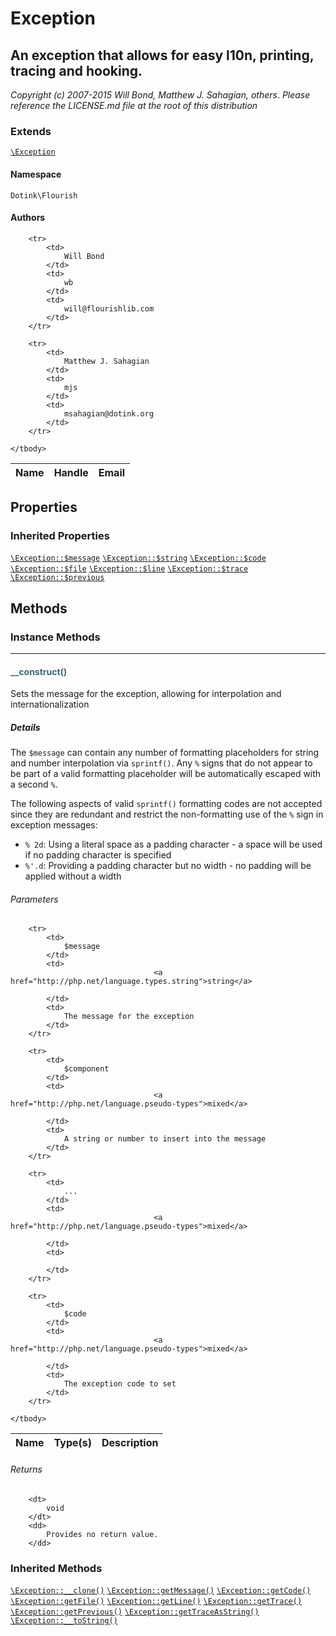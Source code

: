 # Exception
## An exception that allows for easy l10n, printing, tracing and hooking.

_Copyright (c) 2007-2015 Will Bond, Matthew J. Sahagian, others_.
_Please reference the LICENSE.md file at the root of this distribution_

### Extends

[`\Exception`](http://php.net/class.exception)

#### Namespace

`Dotink\Flourish`

#### Authors

<table>
	<thead>
		<th>Name</th>
		<th>Handle</th>
		<th>Email</th>
	</thead>
	<tbody>
	
		<tr>
			<td>
				Will Bond
			</td>
			<td>
				wb
			</td>
			<td>
				will@flourishlib.com
			</td>
		</tr>
	
		<tr>
			<td>
				Matthew J. Sahagian
			</td>
			<td>
				mjs
			</td>
			<td>
				msahagian@dotink.org
			</td>
		</tr>
	
	</tbody>
</table>

## Properties

### Inherited Properties

[`\Exception::$message`](http://php.net/class.exception#message) [`\Exception::$string`](http://php.net/class.exception#string) [`\Exception::$code`](http://php.net/class.exception#code) [`\Exception::$file`](http://php.net/class.exception#file) [`\Exception::$line`](http://php.net/class.exception#line) [`\Exception::$trace`](http://php.net/class.exception#trace) [`\Exception::$previous`](http://php.net/class.exception#previous) 

## Methods

### Instance Methods
<hr />

#### <span style="color:#3e6a6e;">__construct()</span>

Sets the message for the exception, allowing for interpolation and internationalization

##### Details

The `$message` can contain any number of formatting placeholders for string and number
interpolation via `sprintf()`.  Any `%` signs that do not appear to be part of a valid
formatting placeholder will be automatically escaped with a second `%`.

The following aspects of valid `sprintf()` formatting codes are not
accepted since they are redundant and restrict the non-formatting use of
the `%` sign in exception messages:

- `% 2d`: Using a literal space as a padding character - a space will be used if no
padding character is specified
- `%'.d`: Providing a padding character but no width - no padding will be applied
without a width

###### Parameters

<table>
	<thead>
		<th>Name</th>
		<th>Type(s)</th>
		<th>Description</th>
	</thead>
	<tbody>
			
		<tr>
			<td>
				$message
			</td>
			<td>
									<a href="http://php.net/language.types.string">string</a>
				
			</td>
			<td>
				The message for the exception
			</td>
		</tr>
					
		<tr>
			<td>
				$component
			</td>
			<td>
									<a href="http://php.net/language.pseudo-types">mixed</a>
				
			</td>
			<td>
				A string or number to insert into the message
			</td>
		</tr>
					
		<tr>
			<td>
				...
			</td>
			<td>
									<a href="http://php.net/language.pseudo-types">mixed</a>
				
			</td>
			<td>
				
			</td>
		</tr>
					
		<tr>
			<td>
				$code
			</td>
			<td>
									<a href="http://php.net/language.pseudo-types">mixed</a>
				
			</td>
			<td>
				The exception code to set
			</td>
		</tr>
			
	</tbody>
</table>

###### Returns

<dl>
	
		<dt>
			void
		</dt>
		<dd>
			Provides no return value.
		</dd>
	
</dl>




### Inherited Methods

[`\Exception::__clone()`](http://php.net/class.exception#__clone) [`\Exception::getMessage()`](http://php.net/class.exception#getMessage) [`\Exception::getCode()`](http://php.net/class.exception#getCode) [`\Exception::getFile()`](http://php.net/class.exception#getFile) [`\Exception::getLine()`](http://php.net/class.exception#getLine) [`\Exception::getTrace()`](http://php.net/class.exception#getTrace) [`\Exception::getPrevious()`](http://php.net/class.exception#getPrevious) [`\Exception::getTraceAsString()`](http://php.net/class.exception#getTraceAsString) [`\Exception::__toString()`](http://php.net/class.exception#__toString) 




